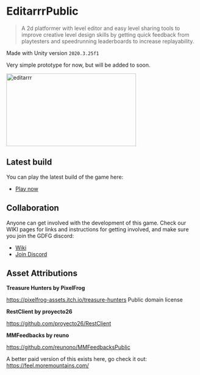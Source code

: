 # EditarrrPublic

> A 2d platformer with level editor and easy level sharing tools to improve creative level design skills by getting quick feedback from playtesters and speedrunning leaderboards to increase replayability.

Made with Unity version `2020.3.25f1`


Very simple prototype for now, but will be added to soon.


<img src="https://user-images.githubusercontent.com/1744957/203564293-e01a67a0-bf17-44d7-8bfb-a3f2dfdd1a8a.gif" alt="editarrr" style="margin:auto" width="340" height="190">

## Latest build

You can play the latest build of the game here:

 - [Play now](https://lpgamedevs.github.io/EditarrrPublic/)

## Collaboration

Anyone can get involved with the development of this game. Check our WIKI pages for links and instructions for getting involved, and make sure you join the GDFG discord:

- [Wiki](https://github.com/LPGameDevs/EditarrrPublic/wiki)
- [Join Discord](https://discord.com/invite/2C8eTsU)


## Asset Attributions

**Treasure Hunters by PixelFrog**


https://pixelfrog-assets.itch.io/treasure-hunters
Public domain license

**RestClient by proyecto26**

https://github.com/proyecto26/RestClient

**MMFeedbacks by reuno**

https://github.com/reunono/MMFeedbacksPublic

A better paid version of this exists here, go check it out: https://feel.moremountains.com/ 


